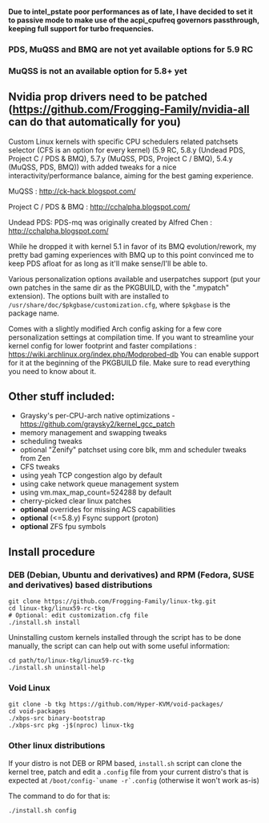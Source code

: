 **Due to intel_pstate poor performances as of late, I have decided to set it to passive mode to make use of the acpi_cpufreq governors passthrough, keeping full support for turbo frequencies.**

### PDS, MuQSS and BMQ are not yet available options for 5.9 RC
### MuQSS is not an available option for 5.8+ yet
## Nvidia prop drivers need to be patched (https://github.com/Frogging-Family/nvidia-all can do that automatically for you)


Custom Linux kernels with specific CPU schedulers related patchsets selector (CFS is an option for every kernel) (5.9 RC, 5.8.y (Undead PDS, Project C / PDS & BMQ), 5.7.y (MuQSS, PDS, Project C / BMQ), 5.4.y (MuQSS, PDS, BMQ)) with added tweaks for a nice interactivity/performance balance, aiming for the best gaming experience.

MuQSS : http://ck-hack.blogspot.com/

Project C / PDS & BMQ : http://cchalpha.blogspot.com/

Undead PDS: PDS-mq was originally created by Alfred Chen : http://cchalpha.blogspot.com/

While he dropped it with kernel 5.1 in favor of its BMQ evolution/rework, my pretty bad gaming experiences with BMQ up to this point convinced me to keep PDS afloat for as long as it'll make sense/I'll be able to.

Various personalization options available and userpatches support (put your own patches in the same dir as the PKGBUILD, with the ".mypatch" extension). The options built with are installed to `/usr/share/doc/$pkgbase/customization.cfg`, where `$pkgbase` is the package name.

Comes with a slightly modified Arch config asking for a few core personalization settings at compilation time.
If you want to streamline your kernel config for lower footprint and faster compilations : https://wiki.archlinux.org/index.php/Modprobed-db
You can enable support for it at the beginning of the PKGBUILD file. Make sure to read everything you need to know about it.

## Other stuff included:
- Graysky's per-CPU-arch native optimizations - https://github.com/graysky2/kernel_gcc_patch
- memory management and swapping tweaks
- scheduling tweaks
- optional "Zenify" patchset using core blk, mm and scheduler tweaks from Zen
- CFS tweaks
- using yeah TCP congestion algo by default
- using cake network queue management system
- using vm.max_map_count=524288 by default
- cherry-picked clear linux patches
- **optional** overrides for missing ACS capabilities
- **optional** (<=5.8.y) Fsync support (proton)
- **optional** ZFS fpu symbols

## Install procedure

### DEB (Debian, Ubuntu and derivatives) and RPM (Fedora, SUSE and derivatives) based distributions
```
git clone https://github.com/Frogging-Family/linux-tkg.git
cd linux-tkg/linux59-rc-tkg
# Optional: edit customization.cfg file
./install.sh install
```
Uninstalling custom kernels installed through the script has to be done 
manually, the script can can help out with some useful information:
```
cd path/to/linux-tkg/linux59-rc-tkg
./install.sh uninstall-help
```

### Void Linux
```
git clone -b tkg https://github.com/Hyper-KVM/void-packages/
cd void-packages
./xbps-src binary-bootstrap
./xbps-src pkg -j$(nproc) linux-tkg
```

### Other linux distributions
If your distro is not DEB or RPM based, `install.sh` script can clone the kernel tree, patch and edit a `.config` file from your current distro's 
that is expected at ``/boot/config-`uname -r`.config`` (otherwise it won't work as-is)

The command to do for that is:
```
./install.sh config
```

